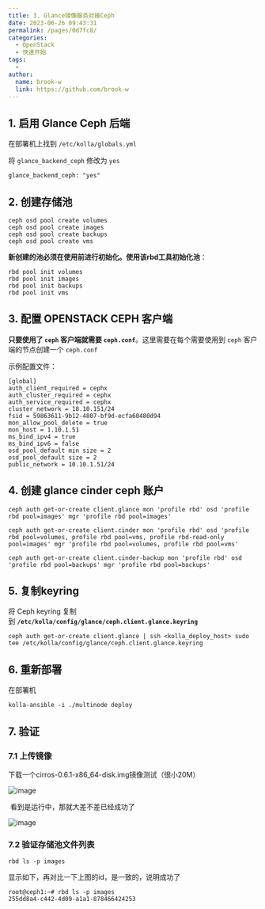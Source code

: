```yaml
---
title: 3. Glance镜像服务对接Ceph
date: 2023-06-26 09:43:31
permalink: /pages/0d7fc8/
categories:
  - OpenStack
  - 快速开始
tags:
  - 
author: 
  name: brook-w
  link: https://github.com/brook-w
---
```


## 1. 启用 Glance Ceph 后端

在部署机上找到 `/etc/kolla/globals.yml`

将 `glance_backend_ceph` 修改为 `yes`

```
glance_backend_ceph: "yes"
```

## 2. 创建存储池

```
ceph osd pool create volumes
ceph osd pool create images
ceph osd pool create backups
ceph osd pool create vms
```

**新创建的池必须在使用前进行初始化。使用该rbd工具初始化池**：

```
rbd pool init volumes
rbd pool init images
rbd pool init backups
rbd pool init vms
```

## 3. 配置 OPENSTACK CEPH 客户端

**只要使用了 `ceph` 客户端就需要 `ceph.conf`**。这里需要在每个需要使用到 `ceph` 客户端的节点创建一个 `ceph.conf`


示例配置文件：

```
[global]
auth_client_required = cephx
auth_cluster_required = cephx
auth_service_required = cephx
cluster_network = 18.10.151/24
fsid = 59863611-9b12-4807-bf9d-ecfa60480d94
mon_allow_pool_delete = true
mon_host = 1.10.1.51
ms_bind_ipv4 = true
ms_bind_ipv6 = false
osd_pool_default min size = 2
osd_pool_default size = 2
public_network = 10.10.1.51/24
```

## 4. 创建 glance cinder ceph 账户

```
ceph auth get-or-create client.glance mon 'profile rbd' osd 'profile rbd pool=images' mgr 'profile rbd pool=images'

ceph auth get-or-create client.cinder mon 'profile rbd' osd 'profile rbd pool=volumes, profile rbd pool=vms, profile rbd-read-only pool=images' mgr 'profile rbd pool=volumes, profile rbd pool=vms'

ceph auth get-or-create client.cinder-backup mon 'profile rbd' osd 'profile rbd pool=backups' mgr 'profile rbd pool=backups'
```

## 5. 复制keyring

将 Ceph keyring 复制到 **`/etc/kolla/config/glance/ceph.client.glance.keyring`**

```
ceph auth get-or-create client.glance | ssh <kolla_deploy_host> sudo tee /etc/kolla/config/glance/ceph.client.glance.keyring
```

## 6. 重新部署

在部署机

```
kolla-ansible -i ./multinode deploy
```

## 7. 验证

### 7.1 上传镜像

下载一个cirros-0.6.1-x86_64-disk.img镜像测试（很小20M）

![image](https://cdn.jsdelivr.net/gh/brook-w/image-hosting@master/openstack/kolla/image.4eabpt3fuuq0.jpg)

 看到是运行中，那就大差不差已经成功了

![image](https://cdn.jsdelivr.net/gh/brook-w/image-hosting@master/openstack/kolla/image.4eabpt3fuuq0.jpg)

### 7.2 验证存储池文件列表

```
rbd ls -p images
```

显示如下，再对比一下上图的id，是一致的，说明成功了

```
root@ceph1:~# rbd ls -p images
255dd8a4-c442-4d09-a1a1-878466424253
```


